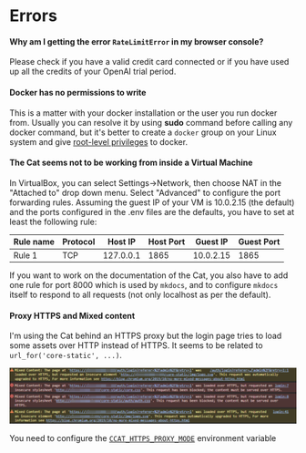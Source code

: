 # Errors

#### Why am I getting the error `RateLimitError` in my browser console?

Please check if you have a valid credit card connected or if you have used up all the credits of your OpenAI trial period.

#### Docker has no permissions to write

This is a matter with your docker installation or the user you run docker from. Usually you can resolve it by using **sudo** command before calling any docker command, but it's better to create a `docker` group on your Linux system and give [root-level privileges](https://docs.docker.com/engine/install/linux-postinstall/) to docker.

#### The Cat seems not to be working from inside a Virtual Machine

In VirtualBox, you can select Settings->Network, then choose NAT in the "Attached to" drop down menu. Select "Advanced" to configure the port forwarding rules. Assuming the guest IP of your VM is 10.0.2.15 (the default) and the ports configured in the .env files are the defaults, you have to set at least the following rule:

| Rule name | Protocol | Host IP     | Host Port | Guest IP   | Guest Port |
|-----------|----------|-------------|-----------|------------|------------|
| Rule 1    | TCP      | 127.0.0.1   | 1865      | 10.0.2.15  | 1865       |

If you want to work on the documentation of the Cat, you also have to add one rule for port 8000 which is used by `mkdocs`, and to configure `mkdocs` itself to respond to all requests (not only localhost as per the default).

#### Proxy HTTPS and Mixed content

I'm using the Cat behind an HTTPS proxy but the login page tries to load some assets over HTTP instead of HTTPS. It seems to be related to `url_for('core-static', ...)`.

![alt text](../assets/img/faq/https_mixed_content.png)

You need to configure the [`CCAT_HTTPS_PROXY_MODE`](../production/administrators/env-variables.md/?h=ccat_https_proxy_mode#ccat_https_proxy_mode) environment variable